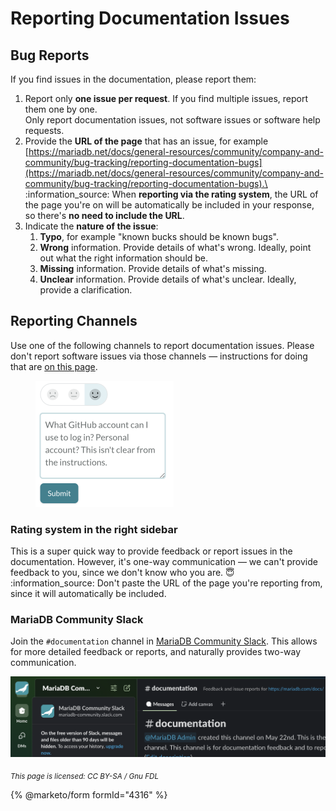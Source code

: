 # Reporting Documentation Issues

## Bug Reports

If you find issues in the documentation, please report them:

1. Report only **one issue per request**. If you find multiple issues, report them one by one.\
   Only report documentation issues, not software issues or software help requests.
2. Provide the **URL of the page** that has an issue, for example [https://mariadb.net/docs/general-resources/community/company-and-community/bug-tracking/reporting-documentation-bugs](https://mariadb.net/docs/general-resources/community/company-and-community/bug-tracking/reporting-documentation-bugs).\
   :information\_source: When **reporting via the rating system**, the URL of the page you're on will be automatically be included in your response, so there's **no need to include the URL**.
3. Indicate the **nature of the issue**:
   1. **Typo**, for example "known bucks should be known bugs".
   2. **Wrong** information. Provide details of what's wrong. Ideally, point out what the right information should be.
   3. **Missing** information. Provide details of what's missing.
   4. **Unclear** information. Provide details of what's unclear. Ideally, provide a clarification.

## Reporting Channels

Use one of the following channels to report documentation issues. Please don't report software issues via those channels — instructions for doing that are [on this page](../../community/community/bug-tracking/reporting-bugs.md).

<div align="left"><figure><img src="../../.gitbook/assets/image (4).png" alt="Screenshot of the GitBook rating system, with sample text in the text field, and a Submit button." width="221"><figcaption></figcaption></figure></div>

### Rating system in the right sidebar

This is a super quick way to provide feedback or report issues in the documentation. However, it's one-way communication — we can't provide feedback to you, since we don't know who you are. :innocent:\
:information\_source: Don't paste the URL of the page you're reporting from, since it will automatically be included.

### MariaDB Community Slack

Join the `#documentation` channel in [MariaDB Community Slack](https://r.mariadb.com/join-community-slack). This allows for more detailed feedback or reports, and naturally provides two-way communication.

![Screenshot of the MariaDB Community Slack, with the #documentation channel highlighted.](../../.gitbook/assets/image.png)

<sub>_This page is licensed: CC BY-SA / Gnu FDL_</sub>

{% @marketo/form formId="4316" %}
